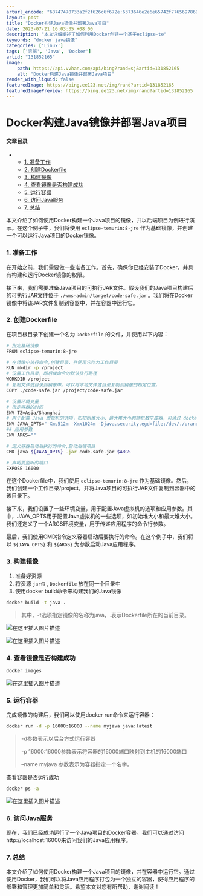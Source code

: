 ```yaml
---
arturl_encode: "68747470733a2f2f626c6f672e:6373646e2e6e65742f77656978696e5f34333934373839342f:61727469636c652f64657461696c732f313331383532313635"
layout: post
title: "Docker构建Java镜像并部署Java项目"
date: 2023-07-21 16:03:35 +08:00
description: "本文详细阐述了如何利用Docker创建一个基于eclipse-te"
keywords: "docker java镜像"
categories: ['Linux']
tags: ['容器', 'Java', 'Docker']
artid: "131852165"
image:
    path: https://api.vvhan.com/api/bing?rand=sj&artid=131852165
    alt: "Docker构建Java镜像并部署Java项目"
render_with_liquid: false
featuredImage: https://bing.ee123.net/img/rand?artid=131852165
featuredImagePreview: https://bing.ee123.net/img/rand?artid=131852165
---
```


# Docker构建Java镜像并部署Java项目

#### 文章目录

* + [1. 准备工作](#1__5)
  + [2. 创建Dockerfile](#2_Dockerfile_11)
  + [3. 构建镜像](#3__46)
  + [4. 查看镜像是否构建成功](#4__62)
  + [5. 运行容器](#5__70)
  + [6. 访问Java服务](#6_Java_90)
  + [7. 总结](#7__95)

本文介绍了如何使用Docker构建一个Java项目的镜像，并以后端项目为例进行演示。在这个例子中，我们将使用
`eclipse-temurin:8-jre`
作为基础镜像，并创建一个可以运行Java项目的Docker镜像。

### 1. 准备工作

在开始之前，我们需要做一些准备工作。首先，确保你已经安装了Docker，并具有构建和运行Docker镜像的权限。

接下来，我们需要准备Java项目的可执行JAR文件。假设我们的Java项目构建后的可执行JAR文件位于
`./wms-admin/target/code-safe.jar`
。我们将在Docker镜像中将该JAR文件复制到容器中，并在容器中运行它。

### 2. 创建Dockerfile

在项目根目录下创建一个名为
`Dockerfile`
的文件，并使用以下内容：

```bash
# 指定基础镜像
FROM eclipse-temurin:8-jre

# 在镜像中执行命令,创建目录，并使用它作为工作目录
RUN mkdir -p /project
# 设置工作目录，即后续命令的默认执行路径
WORKDIR /project
# 复制文件或目录到镜像中。可以将本地文件或目录复制到镜像的指定位置。
COPY ./code-safe.jar /project/code-safe.jar

# 设置环境变量
# 指定容器的时区
ENV TZ=Asia/Shanghai
# 用于配置 Java 虚拟机的选项，如初始堆大小、最大堆大小和随机数生成器，可通过 docker run -e "JAVA_OPTS=" 进行覆盖
ENV JAVA_OPTS="-Xms512m -Xmx1024m -Djava.security.egd=file:/dev/./urandom"
## 应用参数
ENV ARGS=""

# 定义容器启动后执行的命令,启动后端项目
CMD java ${JAVA_OPTS} -jar code-safe.jar $ARGS

# 声明要监听的端口
EXPOSE 16000

```

在这个Dockerfile中，我们使用
`eclipse-temurin:8-jre`
作为基础镜像。然后，我们创建一个工作目录/project，并将Java项目的可执行JAR文件复制到容器中的该目录下。

接下来，我们设置了一些环境变量，用于配置Java虚拟机的选项和应用参数。其中，JAVA_OPTS用于配置Java虚拟机的一些选项，如初始堆大小和最大堆大小。我们还定义了一个ARGS环境变量，用于传递应用程序的命令行参数。

最后，我们使用CMD指令定义容器启动后要执行的命令。在这个例子中，我们将以
`${JAVA_OPTS}`
和
`${ARGS}`
为参数启动Java应用程序。

### 3. 构建镜像

1. 准备好资源
2. 将资源
   `jar包`
   ,
   `Dockerfile`
   放在同一个目录中
3. 使用docker build命令来构建我们的Java镜像

```bash
docker build -t java .

```

> 其中，-t选项指定镜像的名称为java，.表示Dockerfile所在的当前目录。

![在这里插入图片描述](https://i-blog.csdnimg.cn/blog_migrate/33a655a704fedf21f5f6ec06f5ce23ed.png)

![在这里插入图片描述](https://i-blog.csdnimg.cn/blog_migrate/c0e7bfa60dee4d1a373ea019b3e5b912.png)

### 4. 查看镜像是否构建成功

```bash
docker images

```

![在这里插入图片描述](https://i-blog.csdnimg.cn/blog_migrate/5d881a4b915096cb91576b5933df584b.png)

### 5. 运行容器

完成镜像的构建后，我们可以使用docker run命令来运行容器：

```bash
docker run -d -p 16000:16000 --name myjava java:latest

```

> -d参数表示以后台方式运行容器
>   
> -p 16000:16000参数表示将容器的16000端口映射到主机的16000端口
>   
> –name myjava 参数表示为容器指定一个名字。

查看容器是否运行成功

```bash
docker ps -a

```

![在这里插入图片描述](https://i-blog.csdnimg.cn/blog_migrate/2cbf6163a231b7edd90a4b425a5e192f.png)

### 6. 访问Java服务

现在，我们已经成功运行了一个Java项目的Docker容器。我们可以通过访问http://localhost:16000来访问我们的Java应用程序。

### 7. 总结

本文介绍了如何使用Docker构建一个Java项目的镜像，并在容器中运行它。通过使用Docker，我们可以将Java应用程序打包为一个独立的容器，使得应用程序的部署和管理更加简单和灵活。希望本文对您有所帮助，谢谢阅读！